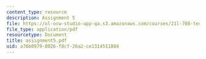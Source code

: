 ```yaml
---
content_type: resource
description: Assignment 5
file: https://ol-ocw-studio-app-qa.s3.amazonaws.com/courses/21l-708-technologies-of-humanism-spring-2003/a76b09798826f8cf26a2ce1314511884_assignment5.pdf
file_type: application/pdf
resourcetype: Document
title: assignment5.pdf
uid: a76b0979-8826-f8cf-26a2-ce1314511884
---
```

